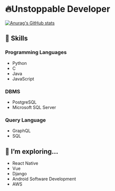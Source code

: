 # 🔥Unstoppable Developer
[![Anurag's GitHub stats](https://github-readme-stats.vercel.app/api?username=jmk1806)](https://github.com/anuraghazra/github-readme-stats)
<!-- 
**jmk1806/jmk1806** is a ✨ _special_ ✨ repository because its `README.md` (this file) appears on your GitHub profile.

Here are some ideas to get you started: -->

## 🚀 Skills
### Programming Languages
- Python
- C
- Java
- JavaScript
### DBMS
- PostgreSQL
- Microsoft SQL Server
### Query Language
- GraphQL
- SQL

## 🌱 I’m exploring...
- React Native
- Vue
- Django
- Android Software Development
- AWS 
<!-- - 👯 I’m looking to collaborate on ...
- 🤔 I’m looking for help with ...
- 💬 Ask me about ...
- 📫 How to reach me: ...
- 😄 Pronouns: ...
- ⚡ Fun fact: ... -->

